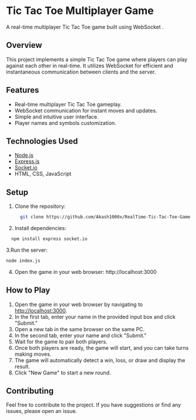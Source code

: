 # Tic Tac Toe Multiplayer Game

A real-time multiplayer Tic Tac Toe game built using WebSocket .

## Overview

This project implements a simple Tic Tac Toe game where players can play against each other in real-time. It utilizes WebSocket for efficient and instantaneous communication between clients and the server.

## Features

- Real-time multiplayer Tic Tac Toe gameplay.
- WebSocket communication for instant moves and updates.
- Simple and intuitive user interface.
- Player names and symbols customization.

## Technologies Used

- [Node.js](https://nodejs.org/)
- [Express.js](https://expressjs.com/)
- [Socket.io](https://socket.io/)
- HTML, CSS, JavaScript

## Setup

1. Clone the repository:

   ```bash
     git clone https://github.com/Akash1000x/RealTime-Tic-Tac-Toe-Game.git

2. Install dependencies:
  ```bash
    npm install express socket.io
   ```
3.Run the server:
  ```bash
  node index.js
  ```
  
4. Open the game in your web browser:
     http://localhost:3000

## How to Play

1. Open the game in your web browser by navigating to [http://localhost:3000](http://localhost:3000).
2. In the first tab, enter your name in the provided input box and click "Submit."
3. Open a new tab in the same browser on the same PC.
4. In the second tab, enter your name and click "Submit."
5. Wait for the game to pair both players.
6. Once both players are ready, the game will start, and you can take turns making moves.
7. The game will automatically detect a win, loss, or draw and display the result.
8. Click "New Game" to start a new round.


## Contributing
  Feel free to contribute to the project. If you have suggestions or find any issues, please open an issue.

  
